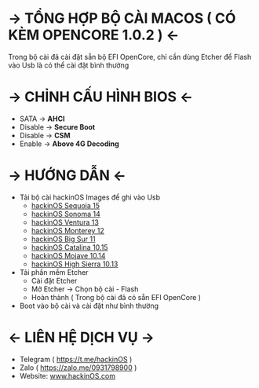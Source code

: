 # → TỔNG HỢP BỘ CÀI MACOS ( CÓ KÈM OPENCORE 1.0.2 ) ←
Trong bộ cài đã cài đặt sẵn bộ EFI OpenCore, chỉ cần dùng Etcher để Flash vào Usb là có thể cài đặt bình thường

# → CHỈNH CẤU HÌNH BIOS ←
  - SATA → **AHCI**
  - Disable → **Secure Boot**
  - Disable → **CSM**
  - Enable → **Above 4G Decoding**
 
# → HƯỚNG DẪN ←
  - Tải bộ cài hackinOS Images để ghi vào Usb
    - [hackinOS Sequoia 15](http://go.megaurl.in/EtcherSequoia)
    - [hackinOS Sonoma 14](http://go.megaurl.in/EtcherSonoma)
    - [hackinOS Ventura 13](http://go.megaurl.in/EtcherVentura)
    - [hackinOS Monterey 12](http://go.megaurl.in/EtcherMonterey)
    - [hackinOS Big Sur 11](http://go.megaurl.in/EtcherBigSur)
    - [hackinOS Catalina 10.15](http://go.megaurl.in/EtcherCatalina)
    - [hackinOS Mojave 10.14](http://go.megaurl.in/EtcherMojave)
    - [hackinOS High Sierra 10.13](http://go.megaurl.in/EtcherHighSierra)
  - Tải phần mềm Etcher
    - Cài đặt Etcher
    - Mở Etcher → Chọn bộ cài - Flash
    - Hoàn thành ( Trong bộ cài đã có sẵn EFI OpenCore )
  - Boot vào bộ cài và cài đặt như bình thường
 
# ← LIÊN HỆ DỊCH VỤ →
  - Telegram ( https://t.me/hackinOS )
  - Zalo ( https://zalo.me/0931798900 )
  - Website: www.hackinOS.com
